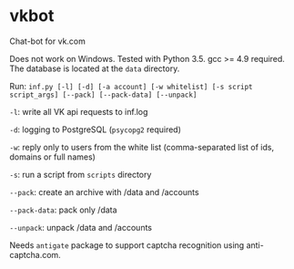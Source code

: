 # vkbot
Chat-bot for vk.com

Does not work on Windows. Tested with Python 3.5. gcc >= 4.9 required. The database is located at the `data` directory.

Run: `inf.py [-l] [-d] [-a account] [-w whitelist] [-s script script_args] [--pack] [--pack-data] [--unpack]`

`-l`: write all VK api requests to inf.log

`-d`: logging to PostgreSQL (`psycopg2` required)

`-w`: reply only to users from the white list (comma-separated list of ids, domains or full names)

`-s`: run a script from `scripts` directory

`--pack`: create an archive with /data and /accounts

`--pack-data`: pack only /data

`--unpack`: unpack /data and /accounts

Needs `antigate` package to support captcha recognition using anti-captcha.com. 
